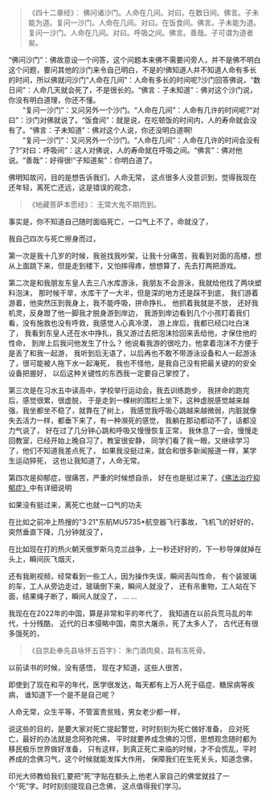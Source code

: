 > 《四十二章经》：
> 佛问诸沙门。人命在几间。对曰。在数日间。佛言。子未能为道。复问一沙门。人命在几间。对曰。在饭食间。佛言。子未能为道。复问一沙门。人命在几间。对曰。呼吸之间。佛言。善哉。子可谓为道者矣。

“佛问沙门”：佛故意设一个问答，这个问题本来佛不需要问旁人，并不是佛不明白这个问题，要问其他的沙门来令自己明白，不是的!佛知道人并不知道人命有多长的时间，所以佛就问沙门“人命在几间”：人命有多长的时间呢?沙门回答佛说，“数日间”：人命几天就会死了，不是很长的。“佛言：子未知道”：佛对这个沙门说，你没有明白道理，你还不懂。  
　　“复问一沙门”：又问另外一个沙门。“人命在几间”：人命有几许的时间呢?“对曰”：沙门对佛就说了。“饭食间”：就是说，在吃顿饭的时间内，人的寿命就会没有了。“佛言：子未知道”：佛对这个人说，你还没明白道啊!  
　　“复问一沙门”：又问另外一个沙门。“人命在几间”：人命在几许的时间会没有了?“对曰：呼吸间”：这人对佛说，人的寿命就在呼吸之间。“佛言”：佛对他说。“善哉”：好得很!“子知道矣”：你明白道了。

佛明知故问，目的是想告诉我们，人命无常，
这点很多人没意识到，觉得我现在还年轻，离死亡还远，这是错误的观念，

> 《地藏菩萨本愿经》：
> 无常大鬼不期而到。

事实是，你不知道自己随时面临死亡，一口气上不了，命就没了，

我自己四次与死亡擦身而过，

第一次是我十几岁的时候，我爸找我吵架，让我十分痛苦，我看到对面的高楼，想从上面跳下来，但是走到楼下，又怕摔得疼，想想算了，先去打两把游戏。

第二次是和我朋友东皇人去三八水库游泳，我朋友不会游泳，我就给他找了两块塑料泡沫，
那时候干旱，水库干了一大半，但是深的地方还是踩不到底，
我们游着游着，他突然压到我身上，我不能呼吸，拼命挣扎，
他抓着我就是不放，
还好我机灵，反身蹬了他一脚我才脱身游到岸边，
我游到岸边看到几个小孩盯着我们看，没有施救也没有呼救，我感觉人心真冷漠，
游上岸后，我都已经口吐白沫了，
我看到东皇人还在水中挣扎，我又游过去把泡沫捡回来丢给他，才保住他的性命，
到岸上后我问他发生了什么？
他说看我游的很吃力，他拿着泡沫不方便于是丢了和我一起游，
我听到后无语了，以后再也不敢不带游泳设备和人一起游泳了，很可能被人拖下水一起淹死，
我也不怪他，是我自己没有把最关键的的安全设备把握好，
以后这种关键性的东西我一定要自己掌控了，

第三次是在习水五中读高中，学校举行运动会，我去训练跑步，
我拼命的跑完后，感觉很累，很虚脱，
于是走到一棵树的围栏上坐下，这种虚脱感觉越来越强，我坐都坐不稳了，就靠在了树上，
我感觉我呼吸心跳越来越微弱，内脏就像失去活力一样，都垂下来了，有一种濒死的感觉，
我躺在那动都动不了，话都没力气说了，
好在过了几分钟心跳和呼吸又慢慢恢复正常，
我休息了一会，慢慢走回教室，已经开始上晚自习了，教室很安静，
同学们看了我一眼，又继续学习了，他们不知道我差点死了，
如果我没挺过来，就会和很多新闻报道一样，某学生运动猝死，
这也让我知道了，人命无常。

第四次是抑郁症，很痛苦，严重的时候想自杀，
好在也是挺过来了，[《佛法治疗抑郁症》](https://www.kancloud.cn/luojiangtao/yiyuzheng)中有详细说明

如果没有挺过来，离死亡也就一口气的功夫

在比如之前冲上热搜的"3·21"东航MU5735*航空器飞行事故，飞机飞的好好的，突然垂直下降，几分钟就没了，

在比如现在打的热火朝天俄罗斯乌克兰战争，上一秒还好好的，下一秒导弹就掉在头上，瞬间灰飞烟灭，

还有我刷视频，经常看到一些工人，因为操作失误，瞬间丢叫性命，
有个装玻璃的车，工人从旁边走过，玻璃倒下来，瞬间人就没了，
还有吊重物，工人站在下面，结果绳子断了，瞬间人就没了，
... ...

我现在在2022年的中国，算是非常和平的年代了，
我知道在以前兵荒马乱的年代，十分残酷，
近代的日本侵略中国，南京大屠杀，死了太多人了，
古代还有很多饿死的，

> 《自京赴奉先县咏怀五百字》：
> 朱门酒肉臭，路有冻死骨。

以前读书的时候，没有感悟，
现在才知道，这些人很苦，

即使到了现在和平的年代，医学很发达，每天都有上万人死于癌症、糖尿病等疾病，
谁知道下一个是不是自己呢？

人命无常，众生平等，不管富贵贫贱，男女老少都一样，

说这些的目的，是要大家对死亡提起警觉，时时刻刻为死亡做好准备，
应对死亡，最好的办法就是念阿弥陀佛，
平时就要养成念佛的习惯，思想观念随时都为移民极乐世界做好准备，
只有这样，到真正死亡来临的时候，才不会慌乱，平时养成的念佛习气，这个时候就能发挥大作用，
保障我们在生死关头，知道念佛，

印光大师教给我们,要把“死”字贴在额头上,他老人家自己的佛堂就挂了一个“死”字。时时刻刻提现自己念佛，
这点值得我们学习。



